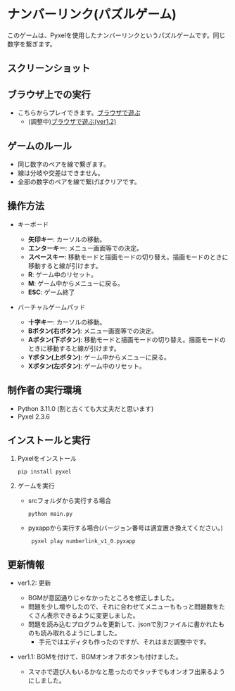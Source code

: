 # ナンバーリンク(パズルゲーム)

このゲームは、Pyxelを使用したナンバーリンクというパズルゲームです。同じ数字を繋ぎます。

## スクリーンショット


## ブラウザ上での実行
- こちらからプレイできます。[ブラウザで遊ぶ](https://kitao.github.io/pyxel/wasm/launcher/?play=ku-ron.pyxel_minigames.main.numberlink.numberlink_v1_1gamepad=enabled)
   - (調整中)[ブラウザで遊ぶ(ver1.2)](https://kitao.github.io/pyxel/wasm/launcher/?play=ku-ron.pyxel_minigames.main.numberlink.numberlink_v1_2&gamepad=enabled)

## ゲームのルール
- 同じ数字のペアを線で繋ぎます。
- 線は分岐や交差はできません。
- 全部の数字のペアを線で繋げばクリアです。

## 操作方法

- キーボード
   - **矢印キー**: カーソルの移動。
   - **エンターキー**: メニュー画面等での決定。
   - **スペースキー**: 移動モードと描画モードの切り替え。描画モードのときに移動すると線が引けます。
   - **R**: ゲーム中のリセット。
   - **M**: ゲーム中からメニューに戻る。
   - **ESC**: ゲーム終了

- バーチャルゲームパッド
   - **十字キー**: カーソルの移動。
   - **Bボタン(右ボタン)**: メニュー画面等での決定。
   - **Aボタン(下ボタン)**: 移動モードと描画モードの切り替え。描画モードのときに移動すると線が引けます。
   - **Yボタン(上ボタン)**: ゲーム中からメニューに戻る。
   - **Xボタン(左ボタン)**: ゲーム中のリセット。


## 制作者の実行環境

- Python 3.11.0 (割と古くても大丈夫だと思います)
- Pyxel 2.3.6

## インストールと実行

1. Pyxelをインストール
   ```
   pip install pyxel
   ```

2. ゲームを実行
   - srcフォルダから実行する場合
      ```
      python main.py
      ```
   - pyxappから実行する場合(バージョン番号は適宜置き換えてください。)
      ```
       pyxel play numberlink_v1_0.pyxapp      
      ```
## 更新情報
- ver1.2: 更新
   - BGMが意図通りじゃなかったところを修正しました。
   - 問題を少し増やしたので、それに合わせてメニューももっと問題数をたくさん表示できるように変更しました。
   - 問題を読み込むプログラムを更新して、jsonで別ファイルに書かれたものも読み取れるようにしました。
      - 手元ではエディタも作ったのですが、それはまだ調整中です。

- ver1.1: BGMを付けて、BGMオンオフボタンも付けました。
   - スマホで遊び人もいるかなと思ったのでタッチでもオンオフ出来るようにしました。